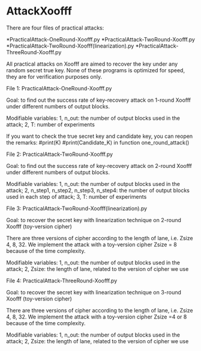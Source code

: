 # AttackXoofff

There are four files of practical attacks:

*PracticalAttack-OneRound-Xoofff.py
*PracticalAttack-TwoRound-Xoofff.py
*PracticalAttack-TwoRound-Xoofff(linearization).py
*PracticalAttack-ThreeRound-Xoofff.py

All practical attacks on Xoofff are aimed to recover the key under any random secret true key. None of these programs is optimized for speed, they are for verification purposes
only.

File 1: PracticalAttack-OneRound-Xoofff.py

Goal: to find out the success rate of key-recovery attack on 1-round Xoofff under different numbers of output blocks.

Modifiable variables: 
1, n_out: the number of output blocks used in the attack;
2, T: number of experiments

If you want to check the true secret key and candidate key, you can reopen the remarks:
#print(K)
#print(Candidate_K)
in function one_round_attack()


File 2: PracticalAttack-TwoRound-Xoofff.py

Goal: to find out the success rate of key-recovery attack on 2-round Xoofff under different numbers of output blocks.

Modifiable variables: 
1, n_out: the number of output blocks used in the attack;
2, n_step1, n_step2, n_step3, n_step4: the number of output blocks used in each step of attack;
3, T: number of experiments

File 3: PracticalAttack-TwoRound-Xoofff(linearization).py

Goal:  to recover the secret key with linearization technique on 2-round Xoofff (toy-version cipher)

There are three versions of cipher according to the length of lane, i.e. Zsize 4, 8, 32. We implement the attack with a toy-version cipher Zsize = 8 because of the time complexity.

Modifiable variables: 
1, n_out: the number of output blocks used in the attack;
2, Zsize: the length of lane, related to the version of cipher we use

File 4: PracticalAttack-ThreeRound-Xoofff.py

Goal:  to recover the secret key with linearization technique on 3-round Xoofff (toy-version cipher)

There are three versions of cipher according to the length of lane, i.e. Zsize 4, 8, 32. We implement the attack with a toy-version cipher Zsize =4 or 8 because of the time complexity.

Modifiable variables: 
1, n_out: the number of output blocks used in the attack;
2, Zsize: the length of lane, related to the version of cipher we use
